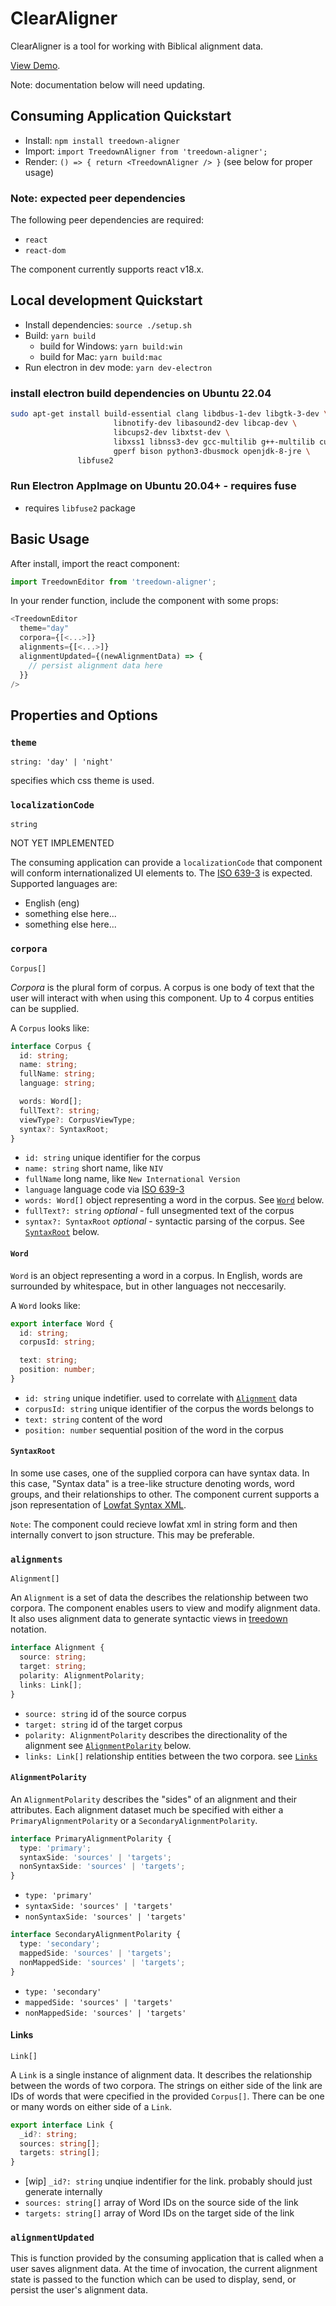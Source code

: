 # ClearAligner

ClearAligner is a tool for working with Biblical alignment data.

[View Demo](https://clear-aligner.netlify.app/).

Note: documentation below will need updating.

## Consuming Application Quickstart

- Install: `npm install treedown-aligner`
- Import: `import TreedownAligner from 'treedown-aligner';`
- Render: `() => { return <TreedownAligner /> }` (see below for proper usage)

### Note: expected peer dependencies

The following peer dependencies are required:

- `react`
- `react-dom`

The component currently supports react v18.x.

## Local development Quickstart

- Install dependencies: `source ./setup.sh`
- Build: `yarn build`
  - build for Windows: `yarn build:win`
  - build for Mac: `yarn build:mac`
- Run electron in dev mode: `yarn dev-electron`

### install electron build dependencies on Ubuntu 22.04

```bash
sudo apt-get install build-essential clang libdbus-1-dev libgtk-3-dev \
                       libnotify-dev libasound2-dev libcap-dev \
                       libcups2-dev libxtst-dev \
                       libxss1 libnss3-dev gcc-multilib g++-multilib curl \
                       gperf bison python3-dbusmock openjdk-8-jre \
		       libfuse2
```

### Run Electron AppImage on Ubuntu 20.04+ - requires fuse

- requires `libfuse2` package

## Basic Usage

After install, import the react component:

```js
import TreedownEditor from 'treedown-aligner';
```

In your render function, include the component with some props:

```js
<TreedownEditor
  theme="day"
  corpora={[<...>]}
  alignments={[<...>]}
  alignmentUpdated={(newAlignmentData) => {
    // persist alignment data here
  }}
/>
```

## Properties and Options

### `theme`

`string: 'day' | 'night'`

specifies which css theme is used.

### `localizationCode`

`string`

NOT YET IMPLEMENTED

The consuming application can provide a `localizationCode` that component will conform internationalized UI elements to. The [ISO 639-3](https://iso639-3.sil.org/code_tables/639/data) is expected. Supported languages are:

- English (eng)
- something else here...
- something else here...

### `corpora`

`Corpus[]`

_Corpora_ is the plural form of corpus. A corpus is one body of text that the user will interact with when using this component. Up to 4 corpus entities can be supplied.

A `Corpus` looks like:

```ts
interface Corpus {
  id: string;
  name: string;
  fullName: string;
  language: string;

  words: Word[];
  fullText?: string;
  viewType?: CorpusViewType;
  syntax?: SyntaxRoot;
}
```

- `id: string` unique identifier for the corpus
- `name: string` short name, like `NIV`
- `fullName` long name, like `New International Version`
- `language` language code via [ISO 639-3](https://iso639-3.sil.org/code_tables/639/data)
- `words: Word[]` object representing a word in the corpus. See [`Word`](#word) below.
- `fullText?: string` _optional_ - full unsegmented text of the corpus
- `syntax?: SyntaxRoot` _optional_ - syntactic parsing of the corpus. See [`SyntaxRoot`](#syntaxroot) below.

#### `Word`

`Word` is an object representing a word in a corpus. In English, words are surrounded by whitespace, but in other languages not neccesarily.

A `Word` looks like:

```ts
export interface Word {
  id: string;
  corpusId: string;

  text: string;
  position: number;
}
```

- `id: string` unique indetifier. used to correlate with [`Alignment`](#alignments) data
- `corpusId: string` unique identifier of the corpus the words belongs to
- `text: string` content of the word
- `position: number` sequential position of the word in the corpus

#### `SyntaxRoot`

In some use cases, one of the supplied corpora can have syntax data. In this case, "Syntax data" is a tree-like structure denoting words, word groups, and their relationships to other. The component current supports a json representation of [Lowfat Syntax XML](https://github.com/Clear-Bible/macula-greek/tree/main/Nestle1904/lowfat).

`Note`: The component could recieve lowfat xml in string form and then internally convert to json structure. This may be preferable.

### `alignments`

`Alignment[]`

An `Alignment` is a set of data the describes the relationship between two corpora. The component enables users to view and modify alignment data. It also uses alignment data to generate syntactic views in [treedown](http://jonathanrobie.biblicalhumanities.org/blog/2017/05/12/lowfat-treebanks-visualizing/) notation.

```ts
interface Alignment {
  source: string;
  target: string;
  polarity: AlignmentPolarity;
  links: Link[];
}
```

- `source: string` id of the source corpus
- `target: string` id of the target corpus
- `polarity: AlignmentPolarity` describes the directionality of the alignment see [`AlignmentPolarity`](#alignmentpolarity) below.
- `links: Link[]` relationship entities between the two corpora. see [`Links`](#links)

#### `AlignmentPolarity`

An `AlignmentPolarity` describes the "sides" of an alignment and their attributes.
Each alignment dataset much be specified with either a `PrimaryAlignmentPolarity` or a `SecondaryAlignmentPolarity`.

```ts
interface PrimaryAlignmentPolarity {
  type: 'primary';
  syntaxSide: 'sources' | 'targets';
  nonSyntaxSide: 'sources' | 'targets';
}
```

- `type: 'primary'`
- `syntaxSide: 'sources' | 'targets'`
- `nonSyntaxSide: 'sources' | 'targets'`

```ts
interface SecondaryAlignmentPolarity {
  type: 'secondary';
  mappedSide: 'sources' | 'targets';
  nonMappedSide: 'sources' | 'targets';
}
```

- `type: 'secondary'`
- `mappedSide: 'sources' | 'targets'`
- `nonMappedSide: 'sources' | 'targets'`

#### Links

`Link[]`

A `Link` is a single instance of alignment data. It describes the relationship between the words of two corpora. The strings on either side of the link are IDs of words that were cpecified in the provided `Corpus[]`. There can be one or many words on either side of a `Link`.

```ts
export interface Link {
  _id?: string;
  sources: string[];
  targets: string[];
}
```

- [wip] `_id?: string` unqiue indentifier for the link. probably should just generate internally
- `sources: string[]` array of Word IDs on the source side of the link
- `targets: string[]` array of Word IDs on the target side of the link

### `alignmentUpdated`

This is function provided by the consuming application that is called when a user saves alignment data. At the time of invocation, the current alignment state is passed to the function which can be used to display, send, or persist the user's alignment data.
